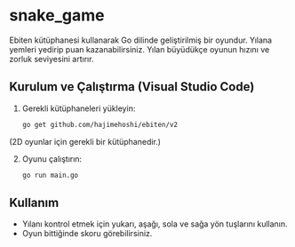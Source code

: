 # snake_game

Ebiten kütüphanesi kullanarak Go dilinde geliştirilmiş bir oyundur. Yılana yemleri yedirip puan kazanabilirsiniz. Yılan büyüdükçe oyunun hızını ve zorluk seviyesini artırır.

## Kurulum ve Çalıştırma (Visual Studio Code)

1. Gerekli kütüphaneleri yükleyin:
 
    ```bash
    go get github.com/hajimehoshi/ebiten/v2
    ```
(2D oyunlar için gerekli bir kütüphanedir.)

2. Oyunu çalıştırın:
    ```bash
    go run main.go
    ```

## Kullanım

- Yılanı kontrol etmek için yukarı, aşağı, sola ve sağa yön tuşlarını kullanın.
- Oyun bittiğinde skoru görebilirsiniz.
